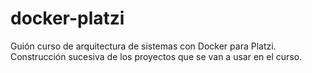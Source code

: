# docker-platzi

Guión curso de arquitectura de sistemas con Docker para Platzi. Construcción sucesiva de los proyectos que se van a usar en el curso.

